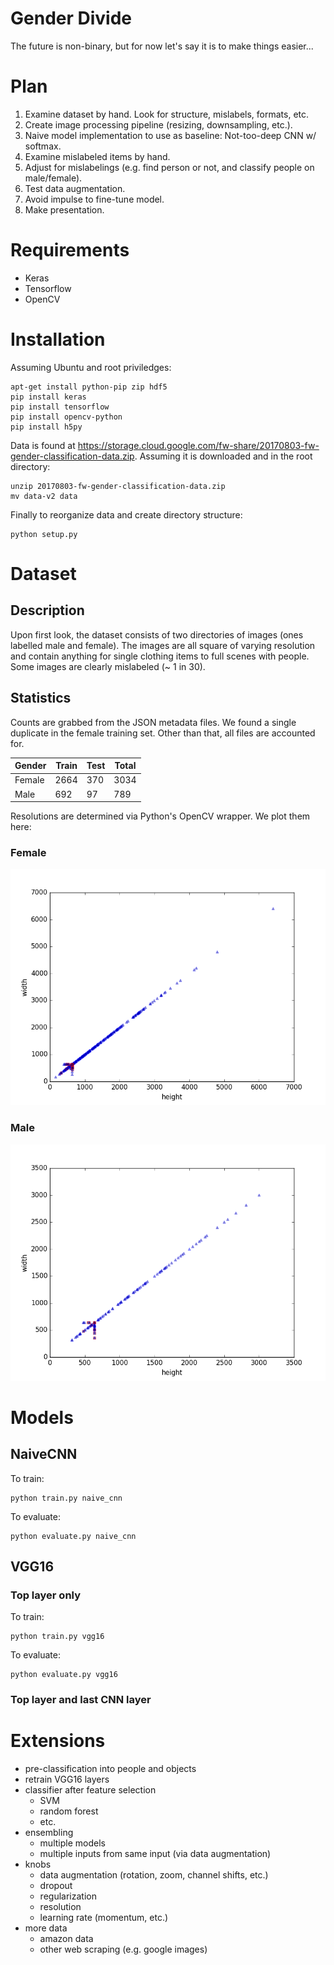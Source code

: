 # Gender Divide

The future is non-binary, but for now let's say it is to make things easier...

# Plan

1. Examine dataset by hand. Look for structure, mislabels, formats, etc.
2. Create image processing pipeline (resizing, downsampling, etc.).
3. Naive model implementation to use as baseline: Not-too-deep CNN w/ softmax.
4. Examine mislabeled items by hand.
5. Adjust for mislabelings (e.g. find person or not, and classify people on male/female).
6. Test data augmentation.
7. Avoid impulse to fine-tune model.
8. Make presentation.

# Requirements

- Keras
- Tensorflow
- OpenCV

# Installation

Assuming Ubuntu and root priviledges:

    apt-get install python-pip zip hdf5
    pip install keras
    pip install tensorflow
    pip install opencv-python
    pip install h5py


Data is found at https://storage.cloud.google.com/fw-share/20170803-fw-gender-classification-data.zip. Assuming it is downloaded and in the root directory:

    unzip 20170803-fw-gender-classification-data.zip
    mv data-v2 data

Finally to reorganize data and create directory structure:

    python setup.py

# Dataset

## Description

Upon first look, the dataset consists of two directories of images (ones labelled male and female). The images are all square of varying resolution and contain anything for single clothing items to full scenes with people. Some images are clearly mislabeled (~ 1 in 30).

## Statistics

Counts are grabbed from the JSON metadata files. We found a single duplicate in the female training set. Other than that, all files are accounted for.

| Gender | Train | Test | Total |
| ------ | ----- | ---- | ----- |
| Female | 2664  | 370  | 3034  |
| Male   | 692   | 97   | 789   |

Resolutions are determined via Python's OpenCV wrapper. We plot them here:

### Female

![Female resolutions](results/female_resolutions.png)

### Male

![Male resolutions](results/male_resolutions.png)

# Models

## NaiveCNN

To train:

    python train.py naive_cnn

To evaluate:

    python evaluate.py naive_cnn

## VGG16

### Top layer only

To train:

    python train.py vgg16

To evaluate:

    python evaluate.py vgg16

### Top layer and last CNN layer

# Extensions

- pre-classification into people and objects
- retrain VGG16 layers
- classifier after feature selection
  - SVM
  - random forest
  - etc.
- ensembling
  - multiple models
  - multiple inputs from same input (via data augmentation)
- knobs
  - data augmentation (rotation, zoom, channel shifts, etc.)
  - dropout
  - regularization
  - resolution
  - learning rate (momentum, etc.)
- more data
  - amazon data
  - other web scraping (e.g. google images)
